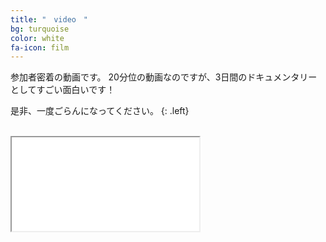 ```yaml
---
title: "　video　"
bg: turquoise
color: white
fa-icon: film
---
```


参加者密着の動画です。
20分位の動画なのですが、3日間のドキュメンタリーとしてすごい面白いです！

是非、一度ごらんになってください。
{: .left}

<br>
<div class="icontain"><iframe src="//www.youtube.com/embed/r3jPaVQaChU" allowfullscreen></iframe></div>



